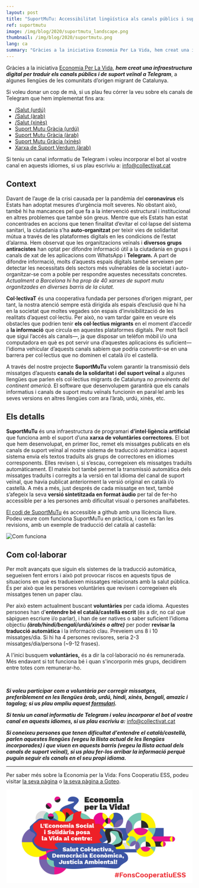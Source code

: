 ```yaml
---
layout: post
title: "SuportMuTu: Accessibilitat lingüística als canals públics i suport veïnal"
ref: suportmutu
image: /img/blog/2020/suportmutu_landscape.png
thumbnail: /img/blog/2020/suportmutu.png
lang: ca
summary: "Gràcies a la iniciativa Economia Per La Vida, hem creat una infraestructura digital per traduir els canals públics i de suport veïnal a Telegram, a algunes llengües de les comunitats d’origen migrant de Catalunya."
---
```


Gràcies a la iniciativa [Economia Per La Vida][goteo], _**hem creat una infraestructura digital per traduir els canals públics i de suport veïnal a Telegram**_, a algunes llengües de les comunitats d’origen migrant de Catalunya.

Si voleu donar un cop de mà, si us plau feu córrer la veu sobre els canals de Telegram que hem implementat fins ara:

* [/Salut (urdú)][salutcat_ur]
* [/Salut (àrab)][salutcat_ar]
* [/Salut (xinès)][salutcat_zh]
* [Suport Mutu Gràcia (urdú)][suportgracia_ar]
* [Suport Mutu Gràcia (àrab)][suportgracia_ar]
* [Suport Mutu Gràcia (xinès)][suportgracia_ar]
* [Xarxa de Suport Verdum (àrab)][XarxadeSuportVerdum_ar]

Si teniu un canal informatiu de Telegram i voleu incorporar el bot al vostre canal en aquests idiomes, si us plau escriviu a: info@collectivat.cat

## Context

Davant de l’auge de la crisi causada per la pandèmia del **coronavirus** els Estats han adoptat mesures d’urgència molt severes. No obstant això, també hi ha mancances pel que fa a la intervenció estructural i institucional en altres problemes que també són greus. Mentre que els Estats han estat concentrades en accions que tenen finalitat d’evitar el col·lapse del sistema sanitari, la ciutadania s’ha **auto-organitzat** per teixir vies de solidaritat mútua a través de les plataformes digitals en les condicions de l’estat d’alarma. Hem observat que les organitzacions veïnals i **diversos grups antiracistes** han optat per difondre informació útil a la ciutadania en grups i canals de xat de les aplicacions com WhatsApp i **Telegram.** A part de difondre informació, molts d’aquests espais digitals també serveixen per detectar les necessitats dels sectors més vulnerables de la societat i auto-organitzar-se com a poble per respondre aquestes necessitats concretes. _Actualment a Barcelona hi ha prop de 40 xarxes de suport mutu organitzades en diverses barris de la ciutat._

**Col·lectivaT** és una cooperativa fundada per persones d’origen migrant, per tant, la nostra atenció sempre està dirigida als espais d’exclusió que hi ha en la societat que moltes vegades són espais d’invisibilització de les realitats d’aquest col·lectiu. Per això, no vam tardar gaire en veure els obstacles que podrien tenir **els col·lectius migrants** en el moment d’accedir a **la informació** que circula en aquestes plataformes digitals. Per molt fàcil que sigui l’accés als canals—, ja que disposar un telèfon mòbil i/o una computadora en què es pot servir una d’aquestes aplicacions és suficient—l’idioma vehicular d’aquests canals sabíem que podria convertir-se en una barrera per col·lectius que no dominen el català i/o el castellà.

A través del nostre projecte **SuportMuTu** volem garantir la transmissió dels missatges d’aquests **canals de la solidaritat i del suport veïnal** a algunes llengües que parlen els col·lectius migrants de Catalunya _no provinents del continent americà_. El software que desenvolupem garantirà que els canals informatius i canals de suport mutu veïnals funcionin en paral·lel amb les seves versions en altres llengües com ara l’àrab, urdú, xinès, etc.

## Els detalls


**SuportMuTu** és una infraestructura de programari **d’intel·ligència artificial** que funciona amb el suport d’una **xarxa de voluntàries correctores.** El bot que hem desenvolupat, en primer lloc, remet els missatges publicats en els canals de suport veïnal al nostre sistema de traducció automàtica i aquest sistema envia els textos traduïts als grups de correctores en idiomes corresponents. Elles revisen i, si s’escau, corregeixen els missatges traduïts automàticament. El mateix bot també permet la transmissió automàtica dels missatges traduïts i corregits a la versió en tal idioma del canal de suport veïnal, que havia publicat anteriorment la versió original en català i/o castellà. A més a més, just després de cada missatge en text, també s’afegeix la seva **versió sintetitzada en format àudio** per tal de fer-ho accessible per a les persones amb dificultat visual o persones analfabetes.

[El codi de SuportMuTu][github] és accessible a github amb una llicència lliure. Podeu veure com funciona SuportMuTu en pràctica, i com es fan les revisions, amb un exemple de traducció del català al castellà:

![Com funciona](/img/blog/2020/suportMuTu_long.gif)

## Com col·laborar

Per molt avançats que siguin els sistemes de la traducció automàtica, segueixen fent errors i això pot provocar riscos en aquests tipus de situacions en què es tradueixen  missatges relacionats amb la salut pública. És per això que les persones voluntàries que revisen i corregeixen els missatges tenen un paper clau. 

Per això estem actualment buscant **voluntàries** per cada idioma. Aquestes persones han d'**entendre bé el català/castellà escrit** (és a dir, no cal que sàpiguen escriure i/o parlar), i han de ser natives o saber suficient l’idioma objectiu **_(àrab/hindi/bengalí/urdú/xinès o altre)_** per poder **revisar la traducció automàtica** i la informació clau. Preveiem uns 8 i 10 missatges/dia. Si hi ha 4 persones revisores, seria 2-3 missatges/dia/persona (~9-12 frases).

A l'inici busquem **voluntàries,** és a dir la col·laboració no és remunerada. Més endavant si tot funciona bé i quan s'incorporin més grups, decidirem entre totes com remunerar-ho.

<br/>

_**Si voleu participar com a voluntària per corregir missatges, preferiblement en les llengües àrab, urdú, hindi, xinès, bengalí, amazic i tagalog; si us plau ompliu aquest [formulari][formulari].**_

_**Si teniu un canal informatiu de Telegram i voleu incorporar el bot al vostre canal en aquests idiomes, si us plau escriviu a:**_ info@collectivat.cat

_**Si coneixeu persones que tenen dificultat d’entendre el català/castellà, parlen aquestes llengües (vegeu la llista actual de les llengües incorporades) i que viuen en aquests barris (vegeu la llista actual dels canals de suport veïnal), si us plau fer-los arribar la informació perquè puguin seguir els canals en el seu propi idioma.**_

---
Per saber més sobre la Economia per la Vida: Fons Cooperatiu ESS, podeu visitar [la seva pàgina][economiaperlavida] o [la seva pàgina a Goteo][goteo].

<img src="/img/blog/2020/economiaperlavida.jpg" width="600"/>

[goteo]: https://ca.goteo.org/project/fons-cooperatiu-front-l-emergencia-social-i-sanita
[github]: https://github.com/CollectivaT-dev/suport_mt
[formulari]: https://limesurvey.collectivat.cat/index.php?r=survey/index&sid=695434
[salutcat_ur]: https://t.me/salutcat_ur
[salutcat_ar]: https://t.me/salutcat_ar
[salutcat_zh]: https://t.me/salutcat_zh
[suportgracia_ur]: https://t.me/suportgracia_ur
[suportgracia_ar]: https://t.me/suportgracia_ar
[suportgracia_zh]: https://t.me/suportgracia_zh
[XarxadeSuportVerdum_ar]: https://t.me/XarxadeSuportVerdum_ar
[economiaperlavida]: http://www.economiaperlavida.cat/
